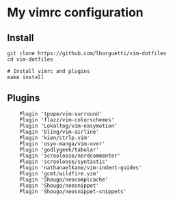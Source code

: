 My vimrc configuration
===

## Install

    git clone https://github.com/lborguetti/vim-dotfiles
    cd vim-dotfiles

    # Install vimrc and plugins
    make install

## Plugins

        Plugin 'tpope/vim-surround'
        Plugin 'flazz/vim-colorschemes'
        Plugin 'Lokaltog/vim-easymotion'
        Plugin 'bling/vim-airline'
        Plugin 'kien/ctrlp.vim'
        Plugin 'osyo-manga/vim-over'
        Plugin 'godlygeek/tabular'
        Plugin 'scrooloose/nerdcommenter'
        Plugin 'scrooloose/syntastic'
        Plugin 'nathanaelkane/vim-indent-guides'
        Plugin 'gcmt/wildfire.vim'
        Plugin 'Shougo/neocomplcache'
        Plugin 'Shougo/neosnippet'
        Plugin 'Shougo/neosnippet-snippets'
